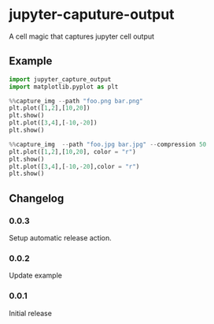 # jupyter-caputure-output
A cell magic that captures jupyter cell output


## Example

```py
import jupyter_capture_output
import matplotlib.pyplot as plt
```

```py
%%capture_img --path "foo.png bar.png"
plt.plot([1,2],[10,20])
plt.show()
plt.plot([3,4],[-10,-20])
plt.show()
```

```py
%%capture_img  --path "foo.jpg bar.jpg" --compression 50
plt.plot([1,2],[10,20], color = "r")
plt.show()
plt.plot([3,4],[-10,-20],color = "r")
plt.show()
```

## Changelog

### 0.0.3

Setup automatic release action.

### 0.0.2

Update example

### 0.0.1

Initial release
